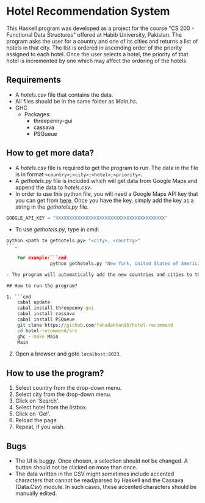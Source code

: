 # Hotel Recommendation System

This Haskell program was developed as a project for the course "CS 200 - Functional Data Structures" offered at Habib University, Pakistan. The program asks the user for a country and one of its cities and returns a list of hotels in that city. The list is ordered in ascending order of the priority assigned to each hotel. Once the user selects a hotel, the priority of that hotel is incremented by one which may affect the ordering of the hotels

## Requirements

- A *hotels.csv* file that contains the data.
- All files should be in the same folder as *Main.hs*.
- GHC
	- Packages:
		- threepenny-gui
		- cassava
		- PSQueue

## How to get more data?

- A *hotels.csv* file is required to get the program to run. The data in the file is in format ```<country>;<city>;<hotel>;<priority>```.
- A *gethotels.py* file is included which will get data from Google Maps and append the data to *hotels.csv*.
- In order to use this python file, you will need a Google Maps API key that you can get from [here](https://developers.google.com/maps/documentation/javascript/get-api-key). Once you have the key, simply add the key as a string in the *gethotels.py* file.
```python
GOOGLE_API_KEY = "XXXXXXXXXXXXXXXXXXXXXXXXXXXXXXXXXXXXXXXX"
```
- To use *gethotels.py*, type in cmd: 
```cmd
python <path to gethotels.py> "<city>, <country>"
```.
									
	For example:```cmd
				python gethotels.py "New York, United States of America"```

- The program will automatically add the new countries and cities to the drop-down menus.

## How to run the program?

1. ```cmd
	cabal update
	cabal install threepenny-gui
	cabal install cassava
	cabal install PSQueue
	git clone https://github.com/fahadakhan96/hotel-recommend
	cd hotel-recommend/src
	ghc --make Main
	Main
   ```
2. Open a browser and goto ```localhost:8023```.

## How to use the program?

1. Select country from the drop-down menu.
2. Select city from the drop-down menu.
3. Click on 'Search'.
4. Select hotel from the listbox.
5. Click on 'Go!'.
6. Reload the page.
7. Repeat, if you wish.

## Bugs

- The UI is buggy. Once chosen, a selection should not be changed. A button should not be clicked on more than once.
- The data written in the CSV might sometimes include accented characters that cannot be read/parsed by Haskell and the Cassava (Data.Csv) module. In such cases, these accented characters should be manually edited.